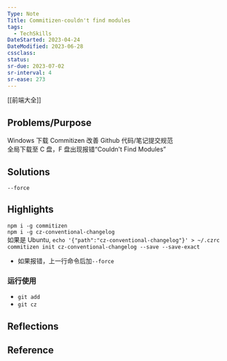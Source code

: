 ```yaml
---
Type: Note
Title: Commitizen-couldn't find modules
tags:
  - TechSkills
DateStarted: 2023-04-24 
DateModified: 2023-06-28
cssclass:
status:
sr-due: 2023-07-02
sr-interval: 4
sr-ease: 273
---
```


[[前端大全]]

## Problems/Purpose

Windows 下载 Commitizen 改善 Github 代码/笔记提交规范  
全局下载至 C 盘，F 盘出现报错“Couldn't Find Modules”

## Solutions

`--force`

## Highlights

`npm i -g commitizen`  
`npm i -g cz-conventional-changelog`  
如果是 Ubuntu, `echo '{"path":"cz-conventional-changelog"}' > ~/.czrc`  
`commitizen init cz-conventional-changelog --save --save-exact`

- 如果报错，上一行命令后加`--force`

### 运行使用

- `git add`
- `git cz`

## Reflections

## Reference
